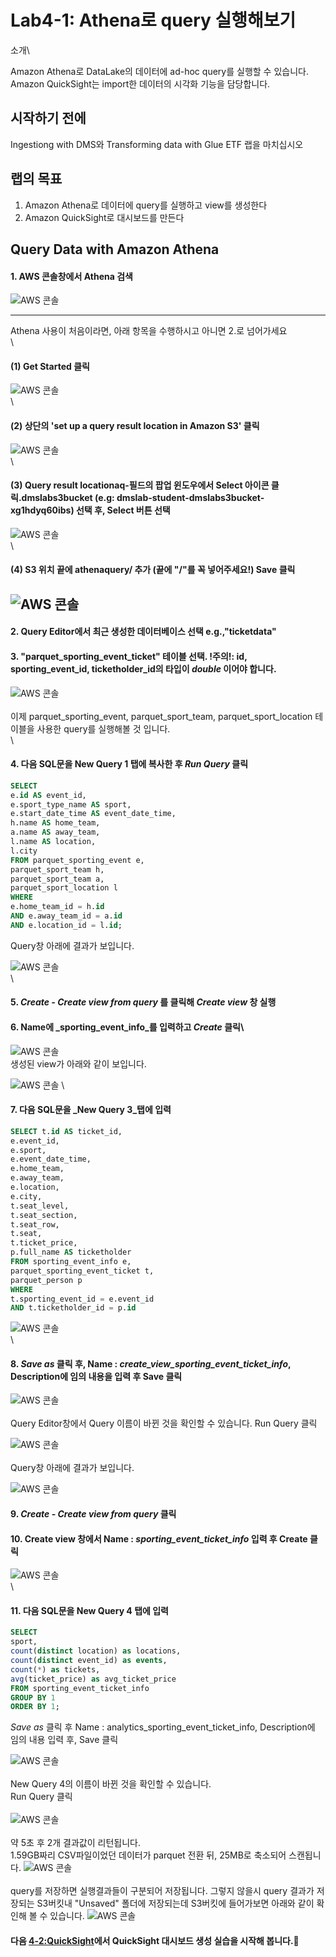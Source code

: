 # Lab4-1: Athena로 query 실행해보기

소개\\

Amazon Athena로 DataLake의 데이터에 ad-hoc query를 실행할 수 있습니다.\
Amazon QuickSight는 import한 데이터의 시각화 기능을 담당합니다.

## 시작하기 전에

Ingestiong with DMS와 Transforming data with Glue ETF 랩을 마치십시오

## 랩의 목표

1. Amazon Athena로 데이터에 query를 실행하고 view를 생성한다
2. Amazon QuickSight로 대시보드를 만든다

## Query Data with Amazon Athena

#### 1. AWS 콘솔창에서 Athena 검색

![AWS 콘솔](../../images/aq/aq-1.png)

***

Athena 사용이 처음이라면, 아래 항목을 수행하시고 아니면 2.로 넘어가세요\
\\

#### (1) Get Started 클릭

![AWS 콘솔](../../images/aq/aq-athena-start.png)\
\\

#### (2) 상단의 'set up a query result location in Amazon S3' 클릭

![AWS 콘솔](../../images/aq/aq-setups3.png)\
\\

#### (3) Query result locationaq-필드의 팝업 윈도우에서 Select 아이콘 클릭.dmslabs3bucket (e.g: dmslab-student-dmslabs3bucket-xg1hdyq60ibs) 선택 후, Select 버튼 선택

![AWS 콘솔](../../images/aq/aq-selects3.png)\
\\

#### (4) S3 위치 끝에 athenaquery/ 추가 (끝에 "/"를 꼭 넣어주세요!) Save 클릭

## ![AWS 콘솔](../../images/aq/aq-setting.png)

#### 2. Query Editor에서 최근 생성한 데이터베이스 선택 e.g.,"ticketdata"

#### 3. "parquet\_sporting\_event\_ticket" 테이블 선택. !주의!: id, sporting\_event\_id, ticketholder\_id의 타입이 _double_ 이어야 합니다.

![AWS 콘솔](../../images/aq/aq-queryeditor.png)\
\
이제 parquet\_sporting\_event, parquet\_sport\_team, parquet\_sport\_location 테이블을 사용한 query를 실행해볼 것 입니다.\
\\

#### 4. 다음 SQL문을 New Query 1 탭에 복사한 후 _Run Query_ 클릭

```SQL
SELECT
e.id AS event_id,
e.sport_type_name AS sport,
e.start_date_time AS event_date_time,
h.name AS home_team,
a.name AS away_team,
l.name AS location,
l.city
FROM parquet_sporting_event e,
parquet_sport_team h,
parquet_sport_team a,
parquet_sport_location l
WHERE
e.home_team_id = h.id
AND e.away_team_id = a.id
AND e.location_id = l.id;
```

Query창 아래에 결과가 보입니다.

![AWS 콘솔](../../images/aq/aq-sql1.png)\
\\

#### 5. _Create - Create view from query_ 를 클릭해 _Create view_ 창 실행

#### 6. Name에 \_sporting\_event\_info\_를 입력하고 _Create_ 클릭\

![AWS 콘솔](../../images/aq/aq-view1.png)
\
생성된 view가 아래와 같이 보입니다.

![AWS 콘솔](../../images/aq/aq-view1result.png)
\\

#### 7. 다음 SQL문을 \_New Query 3\_탭에 입력

```sql
SELECT t.id AS ticket_id,
e.event_id,
e.sport,
e.event_date_time,
e.home_team,
e.away_team,
e.location,
e.city,
t.seat_level,
t.seat_section,
t.seat_row,
t.seat,
t.ticket_price,
p.full_name AS ticketholder
FROM sporting_event_info e,
parquet_sporting_event_ticket t,
parquet_person p
WHERE
t.sporting_event_id = e.event_id
AND t.ticketholder_id = p.id
```

![AWS 콘솔](../../images/aq/aq-sql2.png)\
\\

#### 8. _Save as_ 클릭 후, Name : _create\_view\_sporting\_event\_ticket\_info_, Description에 임의 내용을 입력 후 Save 클릭

![AWS 콘솔](../../images/aq/aq-view2.png)\
\
Query Editor창에서 Query 이름이 바뀐 것을 확인할 수 있습니다. Run Query 클릭 

![AWS 콘솔](../../images/aq/aq-runquery.png)\
\
Query창 아래에 결과가 보입니다.

![AWS 콘솔](../../images/aq/aq-runqueryresult.png)

#### 9. _Create - Create view from query_ 클릭

#### 10. Create view 창에서 Name : _sporting\_event\_ticket\_info_ 입력 후 Create 클릭

![AWS 콘솔](../../images/aq/aq-createview-seti.png)\
\\

#### 11. 다음 SQL문을 New Query 4 탭에 입력

```sql
SELECT
sport,
count(distinct location) as locations,
count(distinct event_id) as events,
count(*) as tickets,
avg(ticket_price) as avg_ticket_price
FROM sporting_event_ticket_info
GROUP BY 1
ORDER BY 1;
```

_Save as_ 클릭 후 Name : analytics\_sporting\_event\_ticket\_info, Description에 임의 내용 입력 후, Save 클릭 

![AWS 콘솔](../../images/aq/aq-save-aseti.png)\
\
New Query 4의 이름이 바뀐 것을 확인할 수 있습니다.\
Run Query 클릭\
\
![AWS 콘솔](../../images/aq/aq-aseti-runquery.png)\
\
약 5초 후 2개 결과값이 리턴됩니다.\
1.59GB짜리 CSV파일이었던 데이터가 parquet 전환 뒤, 25MB로 축소되어 스캔됩니다. ![AWS 콘솔](../../images/aq/aq-result-aseti.png)\
\
query를 저장하면 실행결과들이 구분되어 저장됩니다. 그렇지 않을시 query 결과가 저장되는 S3버킷내 "Unsaved" 폴더에 저장되는데 S3버킷에 들어가보면 아래와 같이 확인해 볼 수 있습니다. ![AWS 콘솔](../../images/aq/aq-s3.png)

#### 다음 [4-2:QuickSight](4-2-createquicksightdashboard.md)에서 QuickSight 대시보드 생성 실습을 시작해 봅니다.🤗
